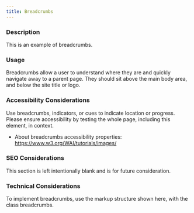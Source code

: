 ```yaml
---
title: Breadcrumbs
---
```


### Description
This is an example of breadcrumbs.

### Usage
Breadcrumbs allow a user to understand where they are and quickly navigate away to a parent page. They should sit above the main body area, and below the site title or logo.

### Accessibility Considerations
Use breadcrumbs, indicators, or cues to indicate location or progress. Please ensure accessibility by testing the whole page, including this element, in context.

* About breadcrumbs accessibility properties: https://www.w3.org/WAI/tutorials/images/

### SEO Considerations
This section is left intentionally blank and is for future consideration.

### Technical Considerations
To implement breadcrumbs, use the markup structure shown here, with the class breadcrumbs.
